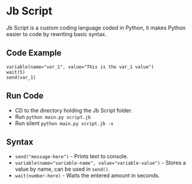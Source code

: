 # Jb Script
Jb Script is a custom coding language coded in Python, it makes Python easier to code by rewriting basic syntax.

## Code Example
```
variable(name="var_1", value="This is the var_1 value")
wait(5)
send(var_1)
```

## Run Code
- CD to the directory holding the Jb Script folder.
- Run `python main.py script.jb`
- Run silent `python main.py script.jb -s`

## Syntax
- `send("message-here")` - Prints text to console.
- `variable(name="variable-name", value="variable-value")` - Stores a value by name, can be used in `send()`.
- `wait(number-here)` - Waits the entered amount in seconds.
